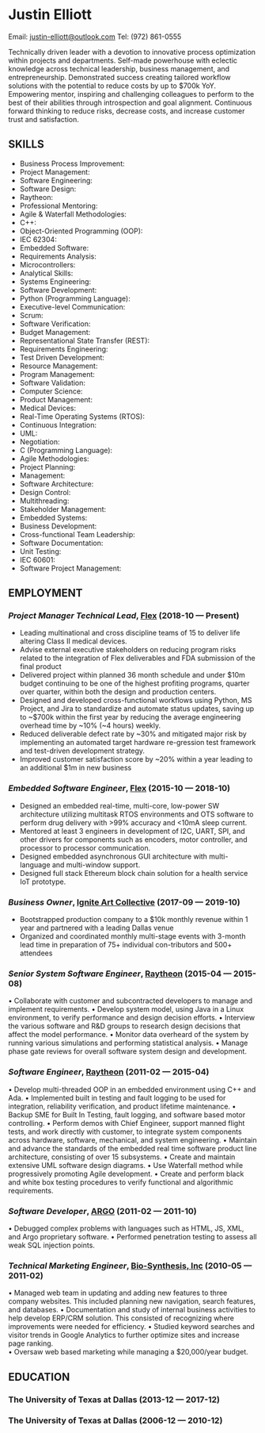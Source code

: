 Justin Elliott
============
Email: justin-elliott@outlook.com
Tel: (972) 861-0555‬


Technically driven leader with a devotion to innovative process optimization within projects and departments. Self-made powerhouse with eclectic knowledge across technical leadership, business management, and entrepreneurship. Demonstrated success creating tailored workflow solutions with the potential to reduce costs by up to $700k YoY. Empowering mentor, inspiring and challenging colleagues to perform to the best of their abilities through introspection and goal alignment. Continuous forward thinking to reduce risks, decrease costs, and increase customer trust and satisfaction.

## SKILLS

  - Business Process Improvement: 
  - Project Management: 
  - Software Engineering: 
  - Software Design: 
  - Raytheon: 
  - Professional Mentoring: 
  - Agile & Waterfall Methodologies: 
  - C++: 
  - Object-Oriented Programming (OOP): 
  - IEC 62304: 
  - Embedded Software: 
  - Requirements Analysis: 
  - Microcontrollers: 
  - Analytical Skills: 
  - Systems Engineering: 
  - Software Development: 
  - Python (Programming Language): 
  - Executive-level Communication: 
  - Scrum: 
  - Software Verification: 
  - Budget Management: 
  - Representational State Transfer (REST): 
  - Requirements Engineering: 
  - Test Driven Development: 
  - Resource Management: 
  - Program Management: 
  - Software Validation: 
  - Computer Science: 
  - Product Management: 
  - Medical Devices: 
  - Real-Time Operating Systems (RTOS): 
  - Continuous Integration: 
  - UML: 
  - Negotiation: 
  - C (Programming Language): 
  - Agile Methodologies: 
  - Project Planning: 
  - Management: 
  - Software Architecture: 
  - Design Control: 
  - Multithreading: 
  - Stakeholder Management: 
  - Embedded Systems: 
  - Business Development: 
  - Cross-functional Team Leadership: 
  - Software Documentation: 
  - Unit Testing: 
  - IEC 60601: 
  - Software Project Management: 

## EMPLOYMENT

### *Project Manager Technical Lead*, [Flex](https://www.linkedin.com/company/2279) (2018-10 — Present)


  - Leading multinational and cross discipline teams of 15 to deliver life altering Class II medical devices.
  - Advise external executive stakeholders on reducing program risks related to the integration of Flex deliverables and FDA submission of the final product
  - Delivered project within planned 36 month schedule and under $10m budget continuing to be one of the highest profiting programs, quarter over quarter, within both the design and production centers.
  - Designed and developed cross-functional workflows using Python, MS Project, and Jira to standardize and automate status updates, saving up to ~$700k within the first year by reducing the average engineering overhead time by ~10% (~4 hours) weekly.
  - Reduced deliverable defect rate by ~30% and mitigated major risk by implementing an automated target hardware re-gression test framework and test-driven development strategy.
  - Improved customer satisfaction score by ~20% within a year leading to an additional $1m in new business

### *Embedded Software Engineer*, [Flex](https://www.linkedin.com/company/2279) (2015-10 — 2018-10)


  - Designed an embedded real-time, multi-core, low-power SW architecture utilizing multitask RTOS environments and OTS software to perform drug delivery with >99% accuracy and <10mA sleep current.
  - Mentored at least 3 engineers in development of I2C, UART, SPI, and other drivers for components such as encoders, motor controller, and processor to processor communication.
  - Designed embedded asynchronous GUI architecture with multi-language and multi-window support. 
  - Designed full stack Ethereum block chain solution for a health service IoT prototype.

### *Business Owner*, [Ignite Art Collective](https://www.linkedin.com/company/20290885) (2017-09 — 2019-10)


  - Bootstrapped production company to a $10k monthly revenue within 1 year and partnered with a leading Dallas venue
  - Organized and coordinated monthly multi-stage events with 3-month lead time in preparation of 75+ individual con-tributors and 500+ attendees

### *Senior System Software Engineer*, [Raytheon](https://www.linkedin.com/company/1505) (2015-04 — 2015-08)

• Collaborate with customer and subcontracted developers to manage and implement requirements. 
• Develop system model, using Java in a Linux environment, to verify performance and design decision efforts.
• Interview the various software and R&D groups to research design decisions that affect the model performance.
• Monitor data overheard of the system by running various simulations and performing statistical analysis.
• Manage phase gate reviews for overall software system design and development.

### *Software Engineer*, [Raytheon](https://www.linkedin.com/company/1505) (2011-02 — 2015-04)

•	Develop multi-threaded OOP in an embedded environment using C++ and Ada. 
•	Implemented built in testing and fault logging to be used for integration, reliability verification, and product lifetime maintenance.
•	Backup SME for Built In Testing, fault logging, and software based motor controlling.
•	Perform demos with Chief Engineer, support manned flight tests, and work directly with customer, to integrate system components across hardware, software, mechanical, and system engineering.
•	Maintain and advance the standards of the embedded real time software product line architecture, consisting of over 15 subsystems. 
•	Create and maintain extensive UML software design diagrams.
•	Use Waterfall method while progressively promoting Agile development.
•	Create and perform black and white box testing procedures to verify functional and algorithmic requirements.

### *Software Developer*, [ARGO](https://www.linkedin.com/company/14809) (2011-02 — 2011-10)

•	Debugged complex problems with languages such as HTML, JS, XML, and Argo proprietary software.
•	Performed penetration testing to assess all weak SQL injection points. 


### *Technical Marketing Engineer*, [Bio-Synthesis, Inc](https://www.linkedin.com/company/675647) (2010-05 — 2011-02)

•	Managed web team in updating and adding new features to three company websites. This included planning new navigation, search features, and databases.
•	Documentation and study of internal business activities to help develop ERP/CRM solution. This consisted of recognizing where improvements were needed for efficiency.
•	Studied keyword searches and visitor trends in Google Analytics to further optimize sites and increase page ranking.  
•	Oversaw web based marketing while managing a $20,000/year budget.





## EDUCATION

### The University of Texas at Dallas (2013-12 — 2017-12)



### The University of Texas at Dallas (2006-12 — 2010-12)













